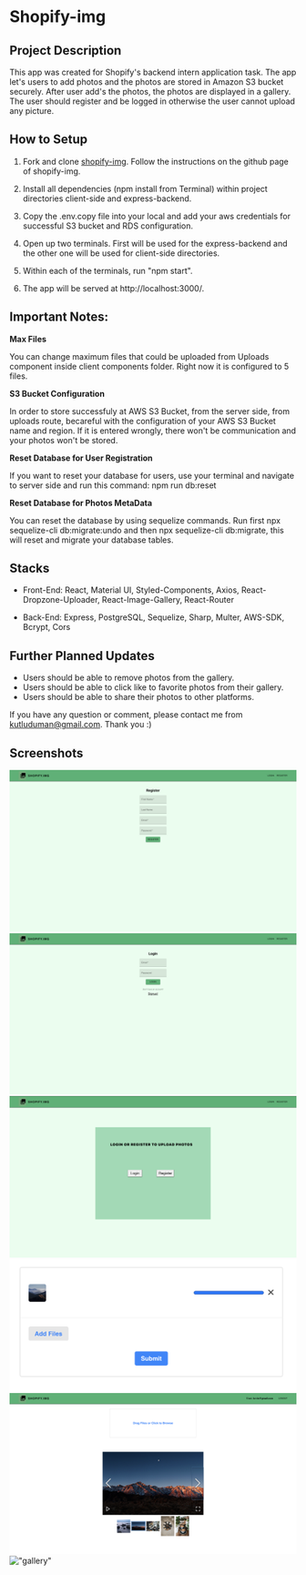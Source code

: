 Shopify-img
=========

##  Project Description

This app was created for Shopify's backend intern application task. The app let's users to add photos and the photos are stored in Amazon S3 bucket securely. After user add's the photos, the photos are displayed in a gallery. The user should register and be logged in otherwise the user cannot upload any picture.

## How to Setup

1. Fork and clone [shopify-img](https://github.com/kutluduman/shopify-img). Follow the instructions on the github page of shopify-img.

2. Install all dependencies (npm install from Terminal) within project directories client-side and express-backend.

3. Copy the .env.copy file into your local and add your aws credentials for successful S3 bucket and RDS configuration.

4. Open up two terminals. First will be used for the express-backend and the other one will be used for client-side directories. 

5. Within each of the terminals, run "npm start". 

6.  The app will be served at http://localhost:3000/.


## Important Notes:


**Max Files**

You can change maximum files that could be uploaded from Uploads component inside client components folder.
 Right now it is configured to 5 files.

**S3 Bucket Configuration**

In order to store successfuly at AWS S3 Bucket, from the server side, from uploads route, becareful with the configuration of your AWS S3 Bucket name and region. If it is entered wrongly, there won't be communication and your photos won't be stored.

**Reset Database for User Registration**

If you want to reset your database for users, use your terminal and navigate to server side and run this command:
npm run db:reset


**Reset Database for Photos MetaData**

You can reset the database by using sequelize commands. Run first npx sequelize-cli db:migrate:undo and then npx sequelize-cli db:migrate, this will reset and migrate your database tables.




## Stacks


- Front-End: React, Material UI, Styled-Components, Axios, React-Dropzone-Uploader, React-Image-Gallery, React-Router

- Back-End: Express, PostgreSQL, Sequelize, Sharp, Multer, AWS-SDK, Bcrypt, Cors



## Further Planned Updates

- Users should be able to remove photos from the gallery.
- Users should be able to click like to favorite photos from their gallery.
- Users should be able to share their photos to other platforms.

If you have any question or comment, please contact me from kutluduman@gmail.com. Thank you :) 


## Screenshots


!["register"](https://github.com/kutluduman/shopify-img/blob/master/docs/Screen%20Shot%202021-01-17%20at%206.45.19%20AM.png?raw=true)
!["login"](https://github.com/kutluduman/shopify-img/blob/master/docs/Screen%20Shot%202021-01-17%20at%206.45.26%20AM.png?raw=true)
!["landing"](https://github.com/kutluduman/shopify-img/blob/master/docs/Screen%20Shot%202021-01-17%20at%206.45.09%20AM.png?raw=true)
!["upload"](https://github.com/kutluduman/shopify-img/blob/master/docs/Screen%20Shot%202021-01-17%20at%206.56.08%20AM.png?raw=true)
!["Home"](https://github.com/kutluduman/shopify-img/blob/master/docs/Screen%20Shot%202021-01-17%20at%206.48.32%20AM.png?raw=true)
!["gallery"](https://github.com/kutluduman/shopify-img/blob/master/docs/Screen%20Shot%202021-01-17%20at%206.49.07%20AM.png?raw=true)


